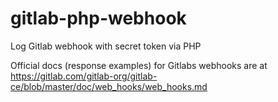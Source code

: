 # gitlab-php-webhook
Log Gitlab webhook with secret token via PHP

Official docs (response examples) for Gitlabs webhooks are at https://gitlab.com/gitlab-org/gitlab-ce/blob/master/doc/web_hooks/web_hooks.md

